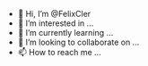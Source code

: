 - 👋 Hi, I’m @FelixCler
- 👀 I’m interested in ...
- 🌱 I’m currently learning ...
- 💞️ I’m looking to collaborate on ...
- 📫 How to reach me ...

<!---
FelixCler/FelixCler is a ✨ special ✨ repository because its `README.md` (this file) appears on your GitHub profile.
You can click the Preview link to take a look at your changes.
--->
